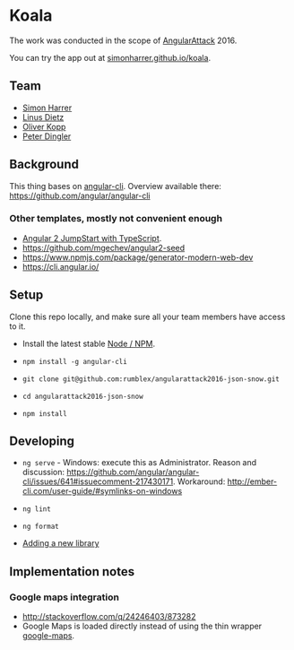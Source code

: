 # Koala

The work was conducted in the scope of [AngularAttack](https://www.angularattack.com) 2016.

You can try the app out at [simonharrer.github.io/koala](http://simonharrer.github.io/koala/).

## Team

- [Simon Harrer](https://github.com/simonharrer)
- [Linus Dietz](https://github.com/lynyus)
- [Oliver Kopp](https://github.com/koppor)
- [Peter Dingler](https://github.com/synergycigar)

## Background

This thing bases on [angular-cli](https://cli.angular.io/).
Overview available there: https://github.com/angular/angular-cli

### Other templates, mostly not convenient enough

 * [Angular 2 JumpStart with TypeScript](https://github.com/DanWahlin/Angular2-JumpStart).
 * https://github.com/mgechev/angular2-seed
 * https://www.npmjs.com/package/generator-modern-web-dev
 * https://cli.angular.io/

## Setup

Clone this repo locally, and make sure all your team members have access to it.

* Install the latest stable [Node / NPM](https://nodejs.org).

* `npm install -g angular-cli`

* `git clone git@github.com:rumblex/angularattack2016-json-snow.git`

* `cd angularattack2016-json-snow`

* `npm install`

## Developing

* `ng serve` - Windows: execute this as Administrator. Reason and discussion: https://github.com/angular/angular-cli/issues/641#issuecomment-217430171.
Workaround: http://ember-cli.com/user-guide/#symlinks-on-windows

* `ng lint`

* `ng format`

* [Adding a new library](https://github.com/angular/angular-cli/wiki/3rd-party-libs)

## Implementation notes

### Google maps integration
 * http://stackoverflow.com/q/24246403/873282
 * Google Maps is loaded directly instead of using the thin wrapper [google-maps](https://www.npmjs.com/package/google-maps).
